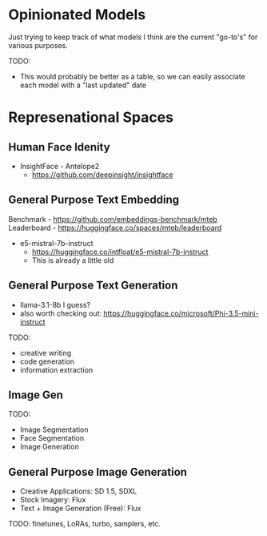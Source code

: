 # Opinionated Models

Just trying to keep track of what models I think are the current "go-to's" for various purposes.

TODO: 
* This would probably be better as a table, so we can easily associate each model with a "last updated" date

# Represenational Spaces

## Human Face Idenity

* InsightFace - Antelope2
  * https://github.com/deepinsight/insightface

## General Purpose Text Embedding

Benchmark - https://github.com/embeddings-benchmark/mteb  
Leaderboard - https://huggingface.co/spaces/mteb/leaderboard

* e5-mistral-7b-instruct
  * https://huggingface.co/intfloat/e5-mistral-7b-instruct
  * This is already a little old
 
## General Purpose Text Generation

* llama-3.1-8b I guess?
* also worth checking out: https://huggingface.co/microsoft/Phi-3.5-mini-instruct

TODO:
* creative writing
* code generation
* information extraction


## Image Gen

TODO:
* Image Segmentation
* Face Segmentation
* Image Generation

## General Purpose Image Generation

* Creative Applications: SD 1.5, SDXL
* Stock Imagery: Flux
* Text + Image Generation (Free): Flux

TODO: finetunes, LoRAs, turbo, samplers, etc.
